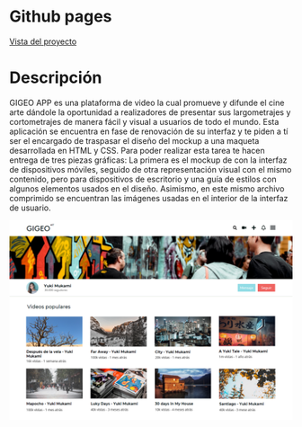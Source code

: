 <!DOCTYPE html>
<html>

<head>
  <meta charset="utf-8">
  <meta name="viewport" content="width=device-width, initial-scale=1.0">
  <link rel="stylesheet" href="https://stackedit.io/style.css" />
</head>

<body class="stackedit">
  <div class="stackedit__html">
    <h1 id="github-pages">Github pages</h1>
    <p><a href="https://josefamendezpruebaunodl.ga/Unidad_2/2_4_Flexbox/GIGEO_JosefaMendezGomez/index.html">Vista del proyecto</a></p>
    <h1 id="desafío">Descripción </h1>
    <p>GIGEO APP es una plataforma de video la cual promueve y difunde el cine arte dándole la
oportunidad a realizadores de presentar sus largometrajes y cortometrajes de manera fácil y
visual a usuarios de todo el mundo.
Esta aplicación se encuentra en fase de renovación de su interfaz y te piden a tí ser el
encargado de traspasar el diseño del mockup a una maqueta desarrollada en HTML y CSS.
Para poder realizar esta tarea te hacen entrega de tres piezas gráficas: La primera es el
mockup de con la interfaz de dispositivos móviles, seguido de otra representación visual
con el mismo contenido, pero para dispositivos de escritorio y una guía de estilos con
algunos elementos usados en el diseño.
Asimismo, en este mismo archivo comprimido se encuentran las imágenes usadas en el
interior de la interfaz de usuario.
</p>
 <img src="assets/img/Desktop.png"
      alt="">
  </div>
</body>

</html>
